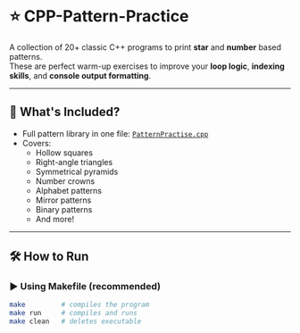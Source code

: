 # ⭐ CPP-Pattern-Practice

A collection of 20+ classic C++ programs to print **star** and **number** based patterns.  
These are perfect warm-up exercises to improve your **loop logic**, **indexing skills**, and **console output formatting**.

---

## 🧠 What's Included?

- Full pattern library in one file: [`PatternPractise.cpp`](patterns/PatternPractise.cpp)
- Covers:
  - Hollow squares
  - Right-angle triangles
  - Symmetrical pyramids
  - Number crowns
  - Alphabet patterns
  - Mirror patterns
  - Binary patterns
  - And more!

---

## 🛠 How to Run

### ▶️ **Using Makefile (recommended)**

```bash
make         # compiles the program
make run     # compiles and runs
make clean   # deletes executable

